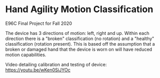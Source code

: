 # Hand Agility Motion Classification
E96C Final Project for Fall 2020

The device has 3 directions of motion: left, right and up. Within each direction there is a "broken" classification (no rotation) and a "healthy" classification (rotation present). This is based off the assumption that a broken or damaged hand that the device is worn on will have reduced motion capabilities.

Video detailing calibration and testing of device: https://youtu.be/wKen0SiJYOc
